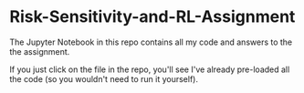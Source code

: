 # Risk-Sensitivity-and-RL-Assignment

The Jupyter Notebook in this repo contains all my code and answers to the the assignment.

If you just click on the file in the repo, you'll see I've already pre-loaded all the code (so you wouldn't need to run it yourself).
